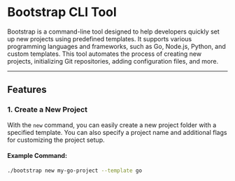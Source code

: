 # Bootstrap CLI Tool

Bootstrap is a command-line tool designed to help developers quickly set up new projects using predefined templates. It supports various programming languages and frameworks, such as Go, Node.js, Python, and custom templates. This tool automates the process of creating new projects, initializing Git repositories, adding configuration files, and more.

---

## Features

### 1. **Create a New Project**

With the `new` command, you can easily create a new project folder with a specified template. You can also specify a project name and additional flags for customizing the project setup.

#### Example Command:
```bash
./bootstrap new my-go-project --template go
